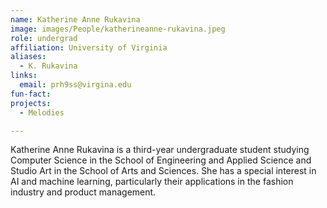 ```yaml
---
name: Katherine Anne Rukavina
image: images/People/katherineanne-rukavina.jpeg
role: undergrad
affiliation: University of Virginia
aliases:
  - K. Rukavina
links:
  email: prh9ss@virgina.edu
fun-fact:
projects: 
  - Melodies

---
```

Katherine Anne Rukavina is a third-year undergraduate student studying Computer Science in the School of Engineering and Applied Science and Studio Art in the School of Arts and Sciences. She has a special interest in AI and machine learning, particularly their applications in the fashion industry and product management.